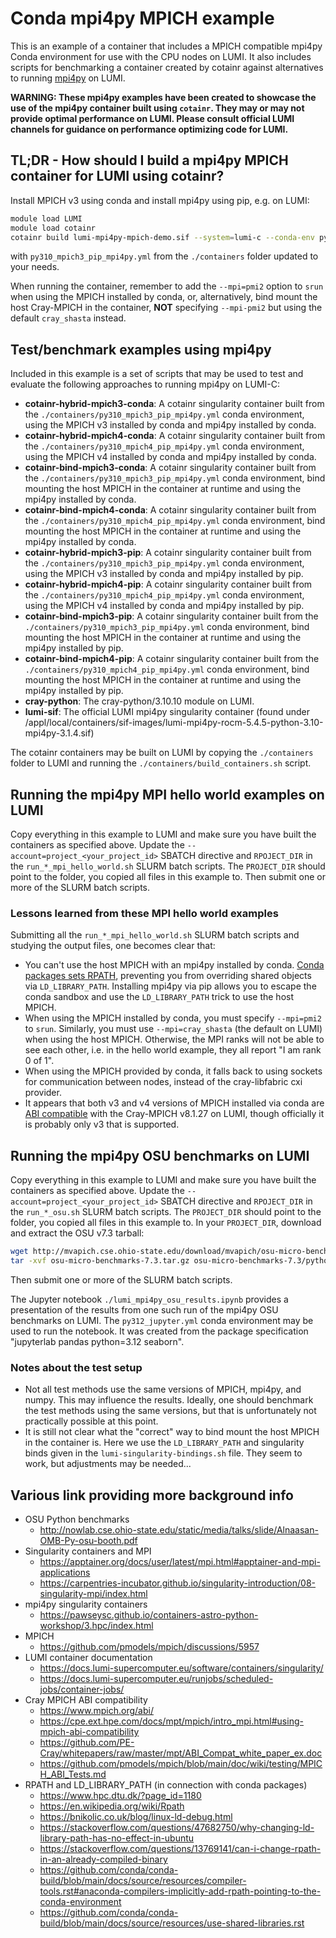 # Conda mpi4py MPICH example

This is an example of a container that includes a MPICH compatible mpi4py Conda environment for use with the CPU nodes on LUMI. It also includes scripts for benchmarking a container created by cotainr against alternatives to running [mpi4py](https://mpi4py.readthedocs.io/en/stable/) on LUMI.

**WARNING: These mpi4py examples have been created to showcase the use of the mpi4py container built using `cotainr`. They may or may not provide optimal performance on LUMI. Please consult official LUMI channels for guidance on performance optimizing code for LUMI.**

## TL;DR - How should I build a mpi4py MPICH container for LUMI using cotainr?

Install MPICH v3 using conda and install mpi4py using pip, e.g. on LUMI:

```bash
module load LUMI
module load cotainr
cotainr build lumi-mpi4py-mpich-demo.sif --system=lumi-c --conda-env py310_mpich3_pip_mpi4py.yml
```

with `py310_mpich3_pip_mpi4py.yml` from the `./containers` folder updated to your needs.

When running the container, remember to add the `--mpi=pmi2` option to `srun` when using the MPICH installed by conda, or, alternatively, bind mount the host Cray-MPICH in the container, **NOT** specifying `--mpi-pmi2` but using the default `cray_shasta` instead.

## Test/benchmark examples using mpi4py

Included in this example is a set of scripts that may be used to test and evaluate the following approaches to running mpi4py on LUMI-C:

- **cotainr-hybrid-mpich3-conda**: A cotainr singularity container built from the `./containers/py310_mpich3_pip_mpi4py.yml` conda environment, using the MPICH v3 installed by conda and mpi4py installed by conda.
- **cotainr-hybrid-mpich4-conda**: A cotainr singularity container built from the `./containers/py310_mpich4_pip_mpi4py.yml` conda environment, using the MPICH v4 installed by conda and mpi4py installed by conda.
- **cotainr-bind-mpich3-conda**: A cotainr singularity container built from the `./containers/py310_mpich3_pip_mpi4py.yml` conda environment, bind mounting the host MPICH in the container at runtime and using the mpi4py installed by conda.
- **cotainr-bind-mpich4-conda**: A cotainr singularity container built from the `./containers/py310_mpich4_pip_mpi4py.yml` conda environment, bind mounting the host MPICH in the container at runtime and using the mpi4py installed by conda.
- **cotainr-hybrid-mpich3-pip**: A cotainr singularity container built from the `./containers/py310_mpich3_pip_mpi4py.yml` conda environment, using the MPICH v3 installed by conda and mpi4py installed by pip.
- **cotainr-hybrid-mpich4-pip**: A cotainr singularity container built from the `./containers/py310_mpich4_pip_mpi4py.yml` conda environment, using the MPICH v4 installed by conda and mpi4py installed by pip.
- **cotainr-bind-mpich3-pip**: A cotainr singularity container built from the `./containers/py310_mpich3_pip_mpi4py.yml` conda environment, bind mounting the host MPICH in the container at runtime and using the mpi4py installed by pip.
- **cotainr-bind-mpich4-pip**: A cotainr singularity container built from the `./containers/py310_mpich4_pip_mpi4py.yml` conda environment, bind mounting the host MPICH in the container at runtime and using the mpi4py installed by pip.
- **cray-python**: The cray-python/3.10.10 module on LUMI.
- **lumi-sif**: The official LUMI mpi4py singularity container (found under /appl/local/containers/sif-images/lumi-mpi4py-rocm-5.4.5-python-3.10-mpi4py-3.1.4.sif)

The cotainr containers may be built on LUMI by copying the `./containers` folder to LUMI and running the `./containers/build_containers.sh` script.

## Running the mpi4py MPI hello world examples on LUMI

Copy everything in this example to LUMI and make sure you have built the containers as specified above. Update the `--account=project_<your_project_id>` SBATCH directive and `RPOJECT_DIR` in the `run_*_mpi_hello_world.sh` SLURM batch scripts. The `PROJECT_DIR` should point to the folder, you copied all files in this example to. Then submit one or more of the SLURM batch scripts.

### Lessons learned from these MPI hello world examples

Submitting all the `run_*_mpi_hello_world.sh` SLURM batch scripts and studying the output files, one becomes clear that:

- You can't use the host MPICH with an mpi4py installed by conda. [Conda packages sets RPATH](https://github.com/conda/conda-build/blob/main/docs/source/resources/compiler-tools.rst#anaconda-compilers-implicitly-add-rpath-pointing-to-the-conda-environment), preventing you from overriding shared objects via `LD_LIBRARY_PATH`. Installing mpi4py via pip allows you to escape the conda sandbox and use the `LD_LIBRARY_PATH` trick to use the host MPICH.
- When using the MPICH installed by conda, you must specify `--mpi=pmi2` to `srun`. Similarly, you must use `--mpi=cray_shasta` (the default on LUMI) when using the host MPICH. Otherwise, the MPI ranks will not be able to see each other, i.e. in the hello world example, they all report "I am rank 0 of 1".
- When using the MPICH provided by conda, it falls back to using sockets for communication between nodes, instead of the cray-libfabric cxi provider.
- It appears that both v3 and v4 versions of MPICH installed via conda are [ABI compatible](https://www.mpich.org/abi/) with the Cray-MPICH v8.1.27 on LUMI, though officially it is probably only v3 that is supported.

## Running the mpi4py OSU benchmarks on LUMI

Copy everything in this example to LUMI and make sure you have built the containers as specified above. Update the `--account=project_<your_project_id>` SBATCH directive and `RPOJECT_DIR` in the `run_*_osu.sh` SLURM batch scripts. The `PROJECT_DIR` should point to the folder, you copied all files in this example to. In your `PROJECT_DIR`, download and extract the OSU v7.3 tarball:

```bash
wget http://mvapich.cse.ohio-state.edu/download/mvapich/osu-micro-benchmarks-7.3.tar.gz
tar -xvf osu-micro-benchmarks-7.3.tar.gz osu-micro-benchmarks-7.3/python/
```

Then submit one or more of the SLURM batch scripts.

The Jupyter notebook `./lumi_mpi4py_osu_results.ipynb` provides a presentation of the results from one such run of the mpi4py OSU benchmarks on LUMI. The `py312_jupyter.yml` conda environment may be used to run the notebook. It was created from the package specification "jupyterlab pandas python=3.12 seaborn".

### Notes about the test setup

- Not all test methods use the same versions of MPICH, mpi4py, and numpy. This may influence the results. Ideally, one should benchmark the test methods using the same versions, but that is unfortunately not practically possible at this point.
- It is still not clear what the "correct" way to bind mount the host MPICH in the container is. Here we use the `LD_LIBRARY_PATH` and singularity binds given in the `lumi-singularity-bindings.sh` file. They seem to work, but adjustments may be needed...

## Various link providing more background info

- OSU Python benchmarks
  - http://nowlab.cse.ohio-state.edu/static/media/talks/slide/Alnaasan-OMB-Py-osu-booth.pdf
- Singularity containers and MPI
  - https://apptainer.org/docs/user/latest/mpi.html#apptainer-and-mpi-applications
  - https://carpentries-incubator.github.io/singularity-introduction/08-singularity-mpi/index.html
- mpi4py singularity containers
  - https://pawseysc.github.io/containers-astro-python-workshop/3.hpc/index.html
- MPICH
  - https://github.com/pmodels/mpich/discussions/5957
- LUMI container documentation
  - https://docs.lumi-supercomputer.eu/software/containers/singularity/
  - https://docs.lumi-supercomputer.eu/runjobs/scheduled-jobs/container-jobs/
- Cray MPICH ABI compatibility
  - https://www.mpich.org/abi/
  - https://cpe.ext.hpe.com/docs/mpt/mpich/intro_mpi.html#using-mpich-abi-compatibility
  - https://github.com/PE-Cray/whitepapers/raw/master/mpt/ABI_Compat_white_paper_ex.doc
  - https://github.com/pmodels/mpich/blob/main/doc/wiki/testing/MPICH_ABI_Tests.md
- RPATH and LD_LIBRARY_PATH (in connection with conda packages)
  - https://www.hpc.dtu.dk/?page_id=1180
  - https://en.wikipedia.org/wiki/Rpath
  - https://bnikolic.co.uk/blog/linux-ld-debug.html
  - https://stackoverflow.com/questions/47682750/why-changing-ld-library-path-has-no-effect-in-ubuntu
  - https://stackoverflow.com/questions/13769141/can-i-change-rpath-in-an-already-compiled-binary
  - https://github.com/conda/conda-build/blob/main/docs/source/resources/compiler-tools.rst#anaconda-compilers-implicitly-add-rpath-pointing-to-the-conda-environment
  - https://github.com/conda/conda-build/blob/main/docs/source/resources/use-shared-libraries.rst
